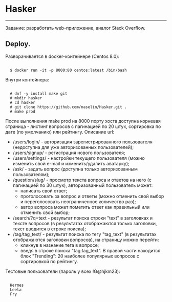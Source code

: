 # Hasker
____
Задание: разработать web-приложение, аналог Stack Overflow.

## Deploy.
Разворачивается в docker-контейнере (Centos 8.0):
```
  
  $ docker run -it -p 8000:80 centos:latest /bin/bash

```
Внутри контейнера:
```
  
  # dnf -y install make git
  # mkdir hasker
  # cd hasker
  # git clone https://github.com/naselin/Hasker.git .
  # make prod

```
После выполнения make prod на 8000 порту хоста доступна корневая страница - листинг вопросов с пагинацией по 20 штук, сортировка по дате (по умолчанию) или рейтингу.
Описание url:
* /users/login/ - авторизация зарегистрированного пользователя (недоступна для уже авторизованных пользователей);
* /users/signup/ - регистрация нового пользователя;
* /users/settings/ - настройки текущего пользователя (можно изменить свой e-mail и изменить/удалить аватарку);
* /ask/ - задать вопрос (доступна только авторизованным пользователям);
* /question/slug/ - просмотр текста вопроса и ответов на него (с пагинацией по 30 штук), авторизованный пользователь может:
    - написать свой ответ;
    - проголосовать за вопрос и ответы (можно отменить свой выбор и переголосовать неограниченное количество раз);
    - автор вопроса может пометить ответ как правильный или отменить свой выбор;
* /search/?q=text - результат поиска строки "text" в заголовках и тексте вопросов (в результатах отображаются только заголовки, текст вводится в строке поиска);
* /tag/tag_text/ - результат поиска по тегу "tag_text" (в результатах отображаются заголовки вопросов), на страницу можно перейти:
    - кликнув в назнание тега в вопросе;
    - введя в строке поиска "tag:tag_text".
В правой части находится блок "Trending": 20 наиболее популярных вопросов с сортировкой по рейтингу.

Тестовые пользователи (пароль у всех !G@hjkm23):
```
  
  Hermes
  Leela
  Fry
```
